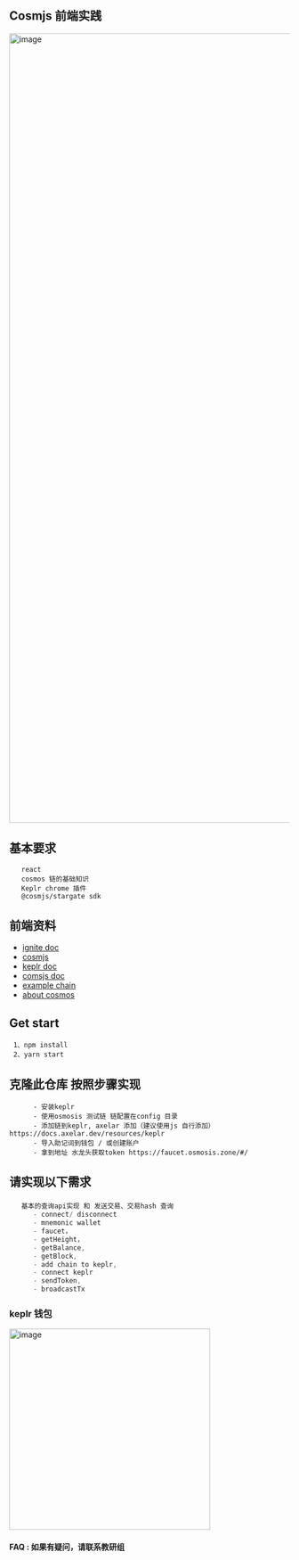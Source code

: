 ## Cosmjs 前端实践

<img width="1417" alt="image" src="https://user-images.githubusercontent.com/14268015/204499271-c5d6edd6-61bd-45c7-bd58-9e08131d7a9a.png">

## 基本要求
```
   react 
   cosmos 链的基础知识
   Keplr chrome 插件
   @cosmjs/stargate sdk

```


## 前端资料

- [ignite doc](https://docs.ignite.com)
- [cosmjs](https://github.com/cosmos/cosmjs)
- [keplr doc](https://docs.keplr.app/)
- [comsjs doc](https://cosmos.github.io/cosmjs/latest/stargate/index.html)
- [example chain](https://github.com/spidexapp/planet)
- [about cosmos](https://daniel520.gitee.io/daniel-blog/zh/Block%20Chain/Cosmos/10.Cosmos%E7%99%BD%E7%9A%AE%E4%B9%A6.html#%E8%B7%A8%E9%93%BE%E9%80%9A%E4%BF%A1-ibc)

## Get start

```
 1、npm install 
 2、yarn start
```

## 克隆此仓库 按照步骤实现

```
      - 安装keplr
      - 使用osmosis 测试链 链配置在config 目录
      - 添加链到keplr, axelar 添加（建议使用js 自行添加） https://docs.axelar.dev/resources/keplr
      - 导入助记词到钱包 / 或创建账户
      - 拿到地址 水龙头获取token https://faucet.osmosis.zone/#/
```


## 请实现以下需求

### 

```ts
   基本的查询api实现 和 发送交易、交易hash 查询
      - connect/ disconnect
      - mnemonic wallet
      - faucet，
      - getHeight，
      - getBalance,
      - getBlock,
      - add chain to keplr,
      - connect keplr
      - sendToken,
      - broadcastTx
```

### keplr 钱包
<img width="361" alt="image" src="https://user-images.githubusercontent.com/14268015/201254328-008dbedd-524b-41a6-9e3e-52bd06999ecd.png">

#### FAQ : 如果有疑问，请联系教研组
